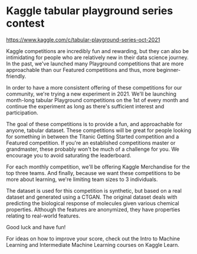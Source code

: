 # Kaggle tabular playground series contest

https://www.kaggle.com/c/tabular-playground-series-oct-2021

Kaggle competitions are incredibly fun and rewarding, but they can also be intimidating for people who are relatively new in their data science journey. In the past, we've launched many Playground competitions that are more approachable than our Featured competitions and thus, more beginner-friendly.

In order to have a more consistent offering of these competitions for our community, we're trying a new experiment in 2021. We'll be launching month-long tabular Playground competitions on the 1st of every month and continue the experiment as long as there's sufficient interest and participation.

The goal of these competitions is to provide a fun, and approachable for anyone, tabular dataset. These competitions will be great for people looking for something in between the Titanic Getting Started competition and a Featured competition. If you're an established competitions master or grandmaster, these probably won't be much of a challenge for you. We encourage you to avoid saturating the leaderboard.

For each monthly competition, we'll be offering Kaggle Merchandise for the top three teams. And finally, because we want these competitions to be more about learning, we're limiting team sizes to 3 individuals.

The dataset is used for this competition is synthetic, but based on a real dataset and generated using a CTGAN. The original dataset deals with predicting the biological response of molecules given various chemical properties. Although the features are anonymized, they have properties relating to real-world features.

Good luck and have fun!

For ideas on how to improve your score, check out the Intro to Machine Learning and Intermediate Machine Learning courses on Kaggle Learn.